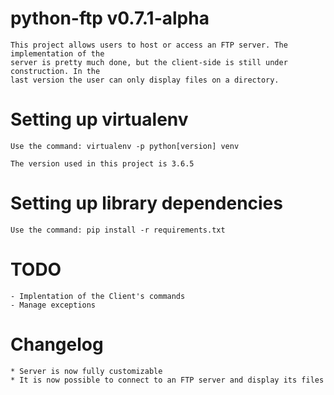 # python-ftp v0.7.1-alpha
	This project allows users to host or access an FTP server. The implementation of the
	server is pretty much done, but the client-side is still under construction. In the 
	last version the user can only display files on a directory.
	
# Setting up virtualenv
	Use the command: virtualenv -p python[version] venv
	
	The version used in this project is 3.6.5
	
# Setting up library dependencies
	Use the command: pip install -r requirements.txt
	
# TODO
	- Implentation of the Client's commands
	- Manage exceptions

# Changelog
	* Server is now fully customizable
	* It is now possible to connect to an FTP server and display its files